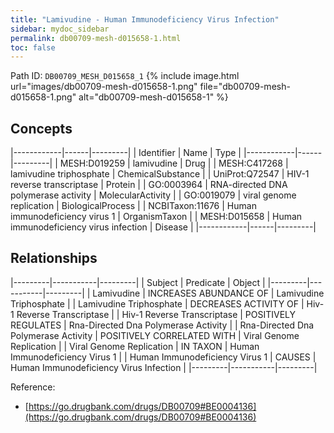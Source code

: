 ```yaml
---
title: "Lamivudine - Human Immunodeficiency Virus Infection"
sidebar: mydoc_sidebar
permalink: db00709-mesh-d015658-1.html
toc: false 
---
```



Path ID: `DB00709_MESH_D015658_1`
{% include image.html url="images/db00709-mesh-d015658-1.png" file="db00709-mesh-d015658-1.png" alt="db00709-mesh-d015658-1" %}

## Concepts

|------------|------|---------|
| Identifier | Name | Type    |
|------------|------|---------|
| MESH:D019259 | lamivudine | Drug |
| MESH:C417268 | lamivudine triphosphate | ChemicalSubstance |
| UniProt:Q72547 | HIV-1 reverse transcriptase | Protein |
| GO:0003964 | RNA-directed DNA polymerase activity | MolecularActivity |
| GO:0019079 | viral genome replication | BiologicalProcess |
| NCBITaxon:11676 | Human immunodeficiency virus 1 | OrganismTaxon |
| MESH:D015658 | Human immunodeficiency virus infection | Disease |
|------------|------|---------|

## Relationships

|---------|-----------|---------|
| Subject | Predicate | Object  |
|---------|-----------|---------|
| Lamivudine | INCREASES ABUNDANCE OF | Lamivudine Triphosphate |
| Lamivudine Triphosphate | DECREASES ACTIVITY OF | Hiv-1 Reverse Transcriptase |
| Hiv-1 Reverse Transcriptase | POSITIVELY REGULATES | Rna-Directed Dna Polymerase Activity |
| Rna-Directed Dna Polymerase Activity | POSITIVELY CORRELATED WITH | Viral Genome Replication |
| Viral Genome Replication | IN TAXON | Human Immunodeficiency Virus 1 |
| Human Immunodeficiency Virus 1 | CAUSES | Human Immunodeficiency Virus Infection |
|---------|-----------|---------|

Reference: 
  - [https://go.drugbank.com/drugs/DB00709#BE0004136](https://go.drugbank.com/drugs/DB00709#BE0004136)
